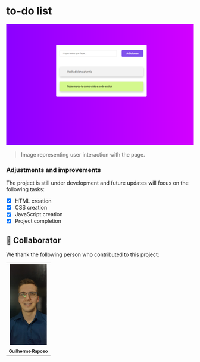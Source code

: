 # to-do list


<img src="./foto-lista.png" alt="Foto Lista de Tarefas" width="550px">

> Image representing user interaction with the page.

### Adjustments and improvements

The project is still under development and future updates will focus on the following tasks:

- [x] HTML creation
- [x] CSS creation
- [x] JavaScript creation
- [x] Project completion

## 🤝 Collaborator

We thank the following person who contributed to this project:

<table>
  <tr>
    <td align="center">
      <a href="#">
        <img src="./foto-guilherme.jpeg" width="100px;" alt="Guilherme Raposo's photo on GitHub"/><br>
        <sub>
          <b>Guilherme Raposo</b>
        </sub>
      </a>
    </td>
  </tr>
</table>
